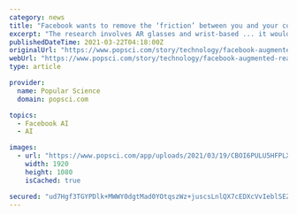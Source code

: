 ```yaml
---
category: news
title: "Facebook wants to remove the ‘friction’ between you and your computer using augmented reality"
excerpt: "The research involves AR glasses and wrist-based ... it would do that using built-in microphones and AI to make it easier for people to talk. Now, the company has expanded that preview to include ..."
publishedDateTime: 2021-03-22T04:18:00Z
originalUrl: "https://www.popsci.com/story/technology/facebook-augmented-reality-research-wearable/"
webUrl: "https://www.popsci.com/story/technology/facebook-augmented-reality-research-wearable/"
type: article

provider:
  name: Popular Science
  domain: popsci.com

topics:
  - Facebook AI
  - AI

images:
  - url: "https://www.popsci.com/app/uploads/2021/03/19/CBOI6PULU5HFPLXDFN2YZ67L7A.jpg"
    width: 1920
    height: 1080
    isCached: true

secured: "ud7Hgf3TGYPDlk+MWWY0dgtMad0YOtqszWz+juscsLnlQX7cEDXcVvIeblSEZpB1Lu1umBvOERtZVk58J77FpYC8Jx/jYy+H0Pq6FpPNoVpD1HW+mJxWV3AWF7yw1Fd6I27Jsnvz0iVMwEdk/3VcY0fFcthkYnY+F1k5s8Z593erlgVwT5hvqpn99izWVC4i8HTIDaZfJtJuAn+sHKb/gA3Ze1PjmVAKHNXNNVx+UqAj2mKNh2h34mPv6BG3eMWtkq8G11hTSZmDX2VIxQytpy2BHiXD8+vuKo/IYMPI40HKRslgn7E2OkyfCvIZoQdq+MTm2pmeDBmUywt9xUFZmUQh5SQCQusHyYPqguPHtPY=;A+AYiqYXgx57Rki9SHfNFw=="
---
```



